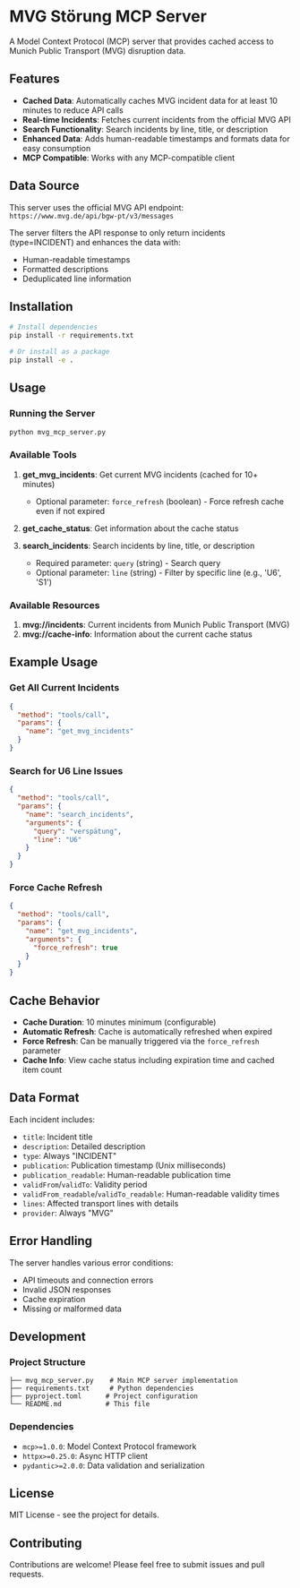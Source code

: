 # MVG Störung MCP Server

A Model Context Protocol (MCP) server that provides cached access to Munich Public Transport (MVG) disruption data.

## Features

- **Cached Data**: Automatically caches MVG incident data for at least 10 minutes to reduce API calls
- **Real-time Incidents**: Fetches current incidents from the official MVG API
- **Search Functionality**: Search incidents by line, title, or description
- **Enhanced Data**: Adds human-readable timestamps and formats data for easy consumption
- **MCP Compatible**: Works with any MCP-compatible client

## Data Source

This server uses the official MVG API endpoint: `https://www.mvg.de/api/bgw-pt/v3/messages`

The server filters the API response to only return incidents (type=INCIDENT) and enhances the data with:
- Human-readable timestamps
- Formatted descriptions
- Deduplicated line information

## Installation

```bash
# Install dependencies
pip install -r requirements.txt

# Or install as a package
pip install -e .
```

## Usage

### Running the Server

```bash
python mvg_mcp_server.py
```

### Available Tools

1. **get_mvg_incidents**: Get current MVG incidents (cached for 10+ minutes)
   - Optional parameter: `force_refresh` (boolean) - Force refresh cache even if not expired

2. **get_cache_status**: Get information about the cache status

3. **search_incidents**: Search incidents by line, title, or description
   - Required parameter: `query` (string) - Search query
   - Optional parameter: `line` (string) - Filter by specific line (e.g., 'U6', 'S1')

### Available Resources

1. **mvg://incidents**: Current incidents from Munich Public Transport (MVG)
2. **mvg://cache-info**: Information about the current cache status

## Example Usage

### Get All Current Incidents
```json
{
  "method": "tools/call",
  "params": {
    "name": "get_mvg_incidents"
  }
}
```

### Search for U6 Line Issues
```json
{
  "method": "tools/call",
  "params": {
    "name": "search_incidents",
    "arguments": {
      "query": "verspätung",
      "line": "U6"
    }
  }
}
```

### Force Cache Refresh
```json
{
  "method": "tools/call",
  "params": {
    "name": "get_mvg_incidents",
    "arguments": {
      "force_refresh": true
    }
  }
}
```

## Cache Behavior

- **Cache Duration**: 10 minutes minimum (configurable)
- **Automatic Refresh**: Cache is automatically refreshed when expired
- **Force Refresh**: Can be manually triggered via the `force_refresh` parameter
- **Cache Info**: View cache status including expiration time and cached item count

## Data Format

Each incident includes:
- `title`: Incident title
- `description`: Detailed description
- `type`: Always "INCIDENT"
- `publication`: Publication timestamp (Unix milliseconds)
- `publication_readable`: Human-readable publication time
- `validFrom`/`validTo`: Validity period
- `validFrom_readable`/`validTo_readable`: Human-readable validity times
- `lines`: Affected transport lines with details
- `provider`: Always "MVG"

## Error Handling

The server handles various error conditions:
- API timeouts and connection errors
- Invalid JSON responses
- Cache expiration
- Missing or malformed data

## Development

### Project Structure
```
├── mvg_mcp_server.py    # Main MCP server implementation
├── requirements.txt     # Python dependencies
├── pyproject.toml      # Project configuration
└── README.md           # This file
```

### Dependencies
- `mcp>=1.0.0`: Model Context Protocol framework
- `httpx>=0.25.0`: Async HTTP client
- `pydantic>=2.0.0`: Data validation and serialization

## License

MIT License - see the project for details.

## Contributing

Contributions are welcome! Please feel free to submit issues and pull requests.
